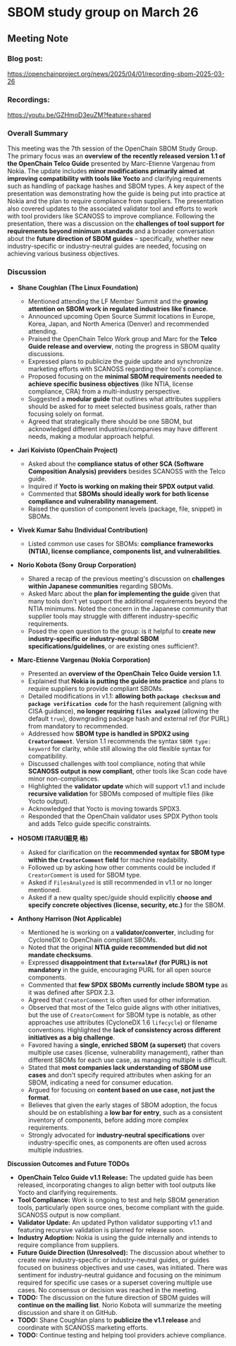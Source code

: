 # SBOM study group on March 26

## Meeting Note

### Blog post:
https://openchainproject.org/news/2025/04/01/recording-sbom-2025-03-26

### Recordings:
https://youtu.be/GZHmoD3euZM?feature=shared

### Overall Summary
This meeting was the 7th session of the OpenChain SBOM Study Group. The primary focus was an **overview of the recently released version 1.1 of the OpenChain Telco Guide** presented by Marc-Etienne Vargenau from Nokia. The update includes **minor modifications primarily aimed at improving compatibility with tools like Yocto** and clarifying requirements such as handling of package hashes and SBOM types. A key aspect of the presentation was demonstrating how the guide is being put into practice at Nokia and the plan to require compliance from suppliers. The presentation also covered updates to the associated validator tool and efforts to work with tool providers like SCANOSS to improve compliance. Following the presentation, there was a discussion on the **challenges of tool support for requirements beyond minimum standards** and a broader conversation about the **future direction of SBOM guides** – specifically, whether new industry-specific or industry-neutral guides are needed, focusing on achieving various business objectives.

### Discussion

*   **Shane Coughlan (The Linux Foundation)**
    *   Mentioned attending the LF Member Summit and the **growing attention on SBOM work in regulated industries like finance**.
    *   Announced upcoming Open Source Summit locations in Europe, Korea, Japan, and North America (Denver) and recommended attending.
    *   Praised the OpenChain Telco Work group and Marc for the **Telco Guide release and overview**, noting the progress in SBOM quality discussions.
    *   Expressed plans to publicize the guide update and synchronize marketing efforts with SCANOSS regarding their tool's compliance.
    *   Proposed focusing on the **minimal SBOM requirements needed to achieve specific business objectives** (like NTIA, license compliance, CRA) from a multi-industry perspective.
    *   Suggested a **modular guide** that outlines what attributes suppliers should be asked for to meet selected business goals, rather than focusing solely on format.
    *   Agreed that strategically there should be one SBOM, but acknowledged different industries/companies may have different needs, making a modular approach helpful.

*   **Jari Koivisto (OpenChain Project)**
    *   Asked about the **compliance status of other SCA (Software Composition Analysis) providers** besides SCANOSS with the Telco guide.
    *   Inquired if **Yocto is working on making their SPDX output valid**.
    *   Commented that **SBOMs should ideally work for both license compliance and vulnerability management**.
    *   Raised the question of component levels (package, file, snippet) in SBOMs.

*   **Vivek Kumar Sahu (Individual Contribution)**
    *   Listed common use cases for SBOMs: **compliance frameworks (NTIA), license compliance, components list, and vulnerabilities**.

*   **Norio Kobota (Sony Group Corporation)**
    *   Shared a recap of the previous meeting's discussion on **challenges within Japanese communities** regarding SBOMs.
    *   Asked Marc about the **plan for implementing the guide** given that many tools don't yet support the additional requirements beyond the NTIA minimums. Noted the concern in the Japanese community that supplier tools may struggle with different industry-specific requirements.
    *   Posed the open question to the group: is it helpful to **create new industry-specific or industry-neutral SBOM specifications/guidelines**, or are existing ones sufficient?.

*   **Marc-Etienne Vargenau (Nokia Corporation)**
    *   Presented an **overview of the OpenChain Telco Guide version 1.1**.
    *   Explained that **Nokia is putting the guide into practice** and plans to require suppliers to provide compliant SBOMs.
    *   Detailed modifications in v1.1: **allowing both `package checksum` and `package verification code`** for the hash requirement (aligning with CISA guidance), **no longer requiring `files analyzed`** (allowing the default `true`), downgrading package hash and external ref (for PURL) from mandatory to recommended.
    *   Addressed how **SBOM type is handled in SPDX2 using `CreatorComment`**. Version 1.1 recommends the syntax `SBOM type: keyword` for clarity, while still allowing the old flexible syntax for compatibility.
    *   Discussed challenges with tool compliance, noting that while **SCANOSS output is now compliant**, other tools like Scan code have minor non-compliances.
    *   Highlighted the **validator update** which will support v1.1 and include **recursive validation** for SBOMs composed of multiple files (like Yocto output).
    *   Acknowledged that Yocto is moving towards SPDX3.
    *   Responded that the OpenChain validator uses SPDX Python tools and adds Telco guide specific constraints.

*   **HOSOMI ITARU(細見 格)**
    *   Asked for clarification on the **recommended syntax for SBOM type within the `CreatorComment` field** for machine readability.
    *   Followed up by asking how other comments could be included if `CreatorComment` is used for SBOM type.
    *   Asked if `FilesAnalyzed` is still recommended in v1.1 or no longer mentioned.
    *   Asked if a new quality spec/guide should explicitly **choose and specify concrete objectives (license, security, etc.)** for the SBOM.

*   **Anthony Harrison (Not Applicable)**
    *   Mentioned he is working on a **validator/converter**, including for CycloneDX to OpenChain compliant SBOMs.
    *   Noted that the original **NTIA guide recommended but did not mandate checksums**.
    *   Expressed **disappointment that `ExternalRef` (for PURL) is not mandatory** in the guide, encouraging PURL for all open source components.
    *   Commented that **few SPDX SBOMs currently include SBOM type** as it was defined after SPDX 2.3.
    *   Agreed that `CreatorComment` is often used for other information.
    *   Observed that most of the Telco guide aligns with other initiatives, but the use of `CreatorComment` for SBOM type is notable, as other approaches use attributes (CycloneDX 1.6 `lifecycle`) or filename conventions. Highlighted the **lack of consistency across different initiatives as a big challenge**.
    *   Favored having a **single, enriched SBOM (a superset)** that covers multiple use cases (license, vulnerability management), rather than different SBOMs for each use case, as managing multiple is difficult.
    *   Stated that **most companies lack understanding of SBOM use cases** and don't specify required attributes when asking for an SBOM, indicating a need for consumer education.
    *   Argued for focusing on **content based on use case, not just the format**.
    *   Believes that given the early stages of SBOM adoption, the focus should be on establishing a **low bar for entry**, such as a consistent inventory of components, before adding more complex requirements.
    *   Strongly advocated for **industry-neutral specifications** over industry-specific ones, as components are often used across multiple industries.

**Discussion Outcomes and Future TODOs**

*   **OpenChain Telco Guide v1.1 Release:** The updated guide has been released, incorporating changes to align better with tool outputs like Yocto and clarifying requirements.
*   **Tool Compliance:** Work is ongoing to test and help SBOM generation tools, particularly open source ones, become compliant with the guide. SCANOSS output is now compliant.
*   **Validator Update:** An updated Python validator supporting v1.1 and featuring recursive validation is planned for release soon.
*   **Industry Adoption:** Nokia is using the guide internally and intends to require compliance from suppliers.
*   **Future Guide Direction (Unresolved):** The discussion about whether to create new industry-specific or industry-neutral guides, or guides focused on business objectives and use cases, was initiated. There was sentiment for industry-neutral guidance and focusing on the minimum required for specific use cases or a superset covering multiple use cases. No consensus or decision was reached in the meeting.
*   **TODO:** The discussion on the future direction of SBOM guides will **continue on the mailing list**. Norio Kobota will summarize the meeting discussion and share it on GitHub.
*   **TODO:** Shane Coughlan plans to **publicize the v1.1 release** and coordinate with SCANOSS marketing efforts.
*   **TODO:** Continue testing and helping tool providers achieve compliance.

